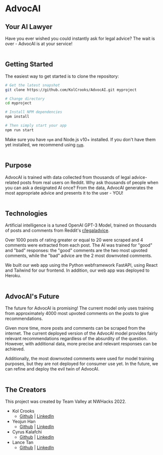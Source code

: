 # AdvocAI
## Your AI Lawyer
Have you ever wished you could instantly ask for legal advice? The wait is over - AdvocAI is at your service! 
<br><br>

## Getting Started
The easiest way to get started is to clone the repository:
```bash
# Get the latest snapshot
git clone https://github.com/KolCrooks/AdvocAI.git myproject

# Change directory
cd myproject

# Install NPM dependencies
npm install

# Then simply start your app
npm run start
```

Make sure you have `npm` and Node.js v10+ installed. If you don't have them yet installed, we recommend using [`nvm`](https://github.com/creationix/nvm).
<br><br>

## Purpose
AdvocAI is trained with data collected from thousands of legal advice-related posts from real users on Reddit. Why ask thousands of people when you can ask a designated AI once? From the data, AdvocAI generates the most appropriate advice and presents it to the user - YOU!
<br><br>

## Technologies 
Artificial intelligence is a tuned OpenAI GPT-3 Model, trained on thousands of posts and comments from Reddit's [r/legaladvice](https://www.reddit.com/r/legaladvice/). 

Over 1000 posts of rating greater or equal to 20 were scraped and 4 comments were extracted from each post. The AI was trained for "good" and "bad" responses: the "good" comments are the two most upvoted comments, while the "bad" advice are the 2 most downvoted comments.

We built our web app using the Python webframework FastAPI, using React and Tailwind for our frontend. In addition, our web app was deployed to Heroku. 
<br><br>

## AdvocAI's Future 
The future for AdvocAI is promising! The current model only uses training from approximately 4000 most upvoted comments on the posts to give recommendations. 

Given more time, more posts and comments can be scraped from the internet. The current deployed version of the AdvocAI model provides fairly relevant recommendations regardless of the absurdity of the question. However, with additional data, more precise and relevant responses can be achieved. 

Additionally, the most downvoted comments were used for model training purposes, but they are not deployed for consumer use yet. In the future, we can refine and deploy the evil twin of AdvocAI. 
<br><br>

## The Creators
This project was created by Team Valley at NWHacks 2022. 
* Kol Crooks 
    * [Github](https://github.com/KolCrooks) | [LinkedIn](https://www.linkedin.com/in/kolcrooks/)
* Yeojun Han 
    * [Github](https://github.com/yeojunh) | [LinkedIn](https://www.linkedin.com/in/yeojun-han-3640571b3/)
* Cyrus Kalafchi 
    * [Github](https://github.com/cyruskalafchi) | [LinkedIn](https://www.linkedin.com/in/cyruskalafchi/)
* Lance Tan 
    * [Github](https://github.com/ltan02) | [LinkedIn](https://www.linkedin.com/in/lancetan02/)
